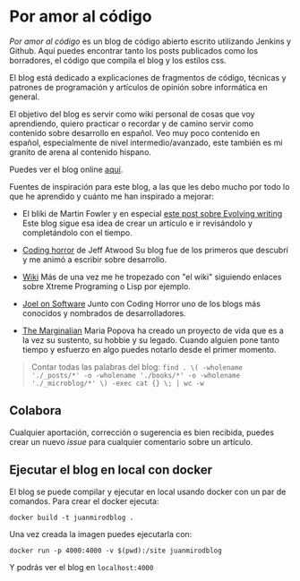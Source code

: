 # Por amor al código

_Por amor al código_ es un blog de código abierto escrito utilizando Jenkins y Github. Aquí puedes encontrar tanto los posts publicados como los borradores, el código que compila el blog y los estilos css.

El blog está dedicado a explicaciones de fragmentos de código, técnicas y patrones de programación y artículos de opinión sobre informática en general.

El objetivo del blog es servir como wiki personal de cosas que voy aprendiendo, quiero practicar o recordar y de camino servir como contenido sobre desarrollo en español. Veo muy poco contenido en español, especialmente de nivel intermedio/avanzado, este también es mi granito de arena al contenido hispano.

Puedes ver el blog online [aquí](http://juanmirod.github.io/).

Fuentes de inspiración para este blog, a las que les debo mucho por todo lo que he aprendido y cuánto me han inspirado a mejorar:

- El bliki de Martin Fowler y en especial [este post sobre Evolving writing](https://www.martinfowler.com/bliki/EvolvingPublication.html) Este blog sigue esa idea de crear un artículo e ir revisándolo y completándolo con el tiempo.

- [Coding horror](https://blog.codinghorror.com/) de Jeff Atwood Su blog fue de los primeros que descubrí y me animó a escribir sobre desarrollo.

- [Wiki](http://wiki.c2.com/) Más de una vez me he tropezado con "el wiki" siguiendo enlaces sobre Xtreme Programing o Lisp por ejemplo.

- [Joel on Software](https://www.joelonsoftware.com/) Junto con Coding Horror uno de los blogs más conocidos y nombrados de desarrolladores.

- [The Marginalian](https://www.themarginalian.org/) Maria Popova ha creado un proyecto de vida que es a la vez su sustento, su hobbie y su legado. Cuando alguien pone tanto tiempo y esfuerzo en algo puedes notarlo desde el primer momento.

> Contar todas las palabras del blog:
> `find . \( -wholename './_posts/*' -o -wholename './books/*' -o -wholename './_microblog/*' \) -exec cat {} \; | wc -w`

## Colabora

Cualquier aportación, corrección o sugerencia es bien recibida, puedes crear un nuevo _issue_ para cualquier comentario sobre un artículo.

## Ejecutar el blog en local con docker

El blog se puede compilar y ejecutar en local usando docker con un par de comandos. Para crear el docker ejecuta:

```
docker build -t juanmirodblog .
```

Una vez creada la imagen puedes ejecutarla con:

```
docker run -p 4000:4000 -v $(pwd):/site juanmirodblog
```

Y podrás ver el blog en `localhost:4000`
